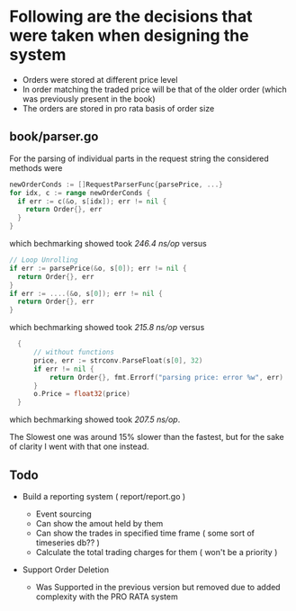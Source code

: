 # Following are the decisions that were taken when designing the system

* Orders were stored at different price level
* In order matching the traded price will be that of the older order (which was previously present in the book)
* The orders are stored in pro rata basis of order size

## book/parser.go
For the parsing of individual parts in the request string the considered methods were
  ```go
  newOrderConds := []RequestParserFunc{parsePrice, ...}
  for idx, c := range newOrderConds {
    if err := c(&o, s[idx]); err != nil {
      return Order{}, err
    }
  }
  ```
which bechmarking showed took *246.4 ns/op* versus
  ```go 
  // Loop Unrolling
  if err := parsePrice(&o, s[0]); err != nil {
    return Order{}, err
  }
  if err := ....(&o, s[0]); err != nil {
    return Order{}, err
  }
  ```
which bechmarking showed took *215.8 ns/op* versus
  ```go
	{
		// without functions
		price, err := strconv.ParseFloat(s[0], 32)
		if err != nil {
			return Order{}, fmt.Errorf("parsing price: error %w", err)
		}
		o.Price = float32(price)
	}
  ```
which bechmarking showed took *207.5 ns/op*.

The Slowest one was around 15% slower than the fastest, but for the sake of clarity I went with that one instead.

## Todo
* Build a reporting system ( report/report.go )
    * Event sourcing
    * Can show the amout held by them
    * Can show the trades in specified time frame ( some sort of timeseries db?? )
    * Calculate the total trading charges for them ( won't be a priority )

* Support Order Deletion
    * Was Supported in the previous version but removed due to added complexity with the PRO RATA system
